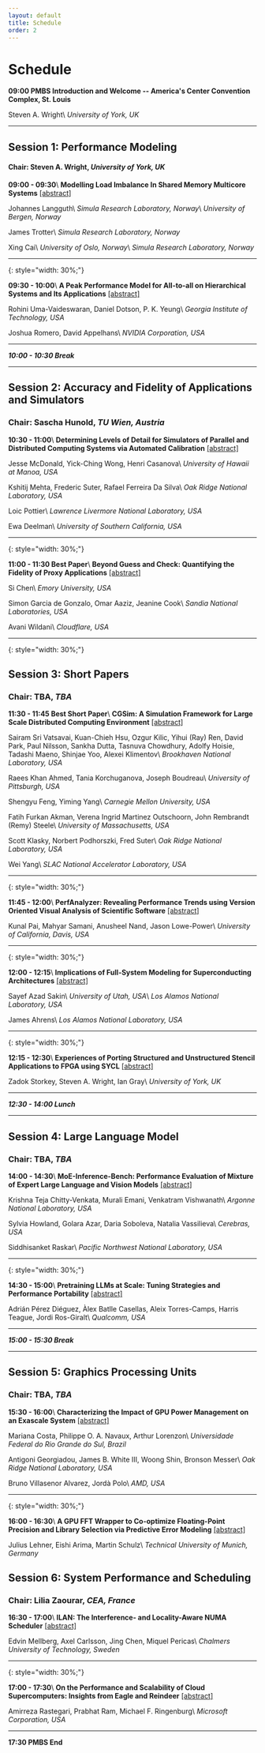 ```yaml
---
layout: default
title: Schedule
order: 2
--- 
```


# Schedule

**09:00 PMBS Introduction and Welcome -- America's Center Convention Complex, St. Louis**

Steven A. Wright\\
_University of York, UK_

---

## Session 1: Performance Modeling
#### Chair: Steven A. Wright, _University of York, UK_

**09:00 - 09:30**\\
**Modelling Load Imbalance In Shared Memory Multicore Systems** [[abstract]](abstract01.html)

Johannes Langguth\\
_Simula Research Laboratory, Norway_\\
_University of Bergen, Norway_ 

James Trotter\\
_Simula Research Laboratory, Norway_

Xing Cai\\
_University of Oslo, Norway_\\
_Simula Research Laboratory, Norway_

---
{: style="width: 30%;"}

**09:30 - 10:00**\\
**A Peak Performance Model for All-to-all on Hierarchical Systems and Its Applications** [[abstract]](abstract02.html)

Rohini Uma-Vaideswaran, Daniel Dotson, P. K. Yeung\\
_Georgia Institute of Technology, USA_

Joshua Romero, David Appelhans\\
_NVIDIA Corporation, USA_

---

***10:00 - 10:30 Break***

---

## Session 2: Accuracy and Fidelity of Applications and Simulators
### Chair: Sascha Hunold, _TU Wien, Austria_

**10:30 - 11:00**\\
**Determining Levels of Detail for Simulators of Parallel and Distributed Computing Systems via Automated Calibration** [[abstract]](abstract03.html)

Jesse McDonald, Yick-Ching Wong, Henri Casanova\\
_University of Hawaii at Manoa, USA_

Kshitij Mehta, Frederic Suter, Rafael Ferreira Da Silva\\
_Oak Ridge National Laboratory, USA_

Loic Pottier\\
_Lawrence Livermore National Laboratory, USA_

Ewa Deelman\\
_University of Southern California, USA_

---
{: style="width: 30%;"}

**11:00 - 11:30 Best Paper**\\
**Beyond Guess and Check: Quantifying the Fidelity of Proxy Applications** [[abstract]](abstract04.html)

Si Chen\\
_Emory University, USA_

Simon Garcia de Gonzalo, Omar Aaziz, Jeanine Cook\\
_Sandia National Laboratories, USA_

Avani Wildani\\
_Cloudflare, USA_

---
{: style="width: 30%;"}

## Session 3: Short Papers
### Chair: TBA, _TBA_

**11:30 - 11:45 Best Short Paper**\\
**CGSim: A Simulation Framework for Large Scale Distributed Computing Environment** [[abstract]](abstract05.html)

Sairam Sri Vatsavai, Kuan-Chieh Hsu, Ozgur Kilic, Yihui (Ray) Ren, David Park, Paul Nilsson, Sankha Dutta, Tasnuva Chowdhury, Adolfy Hoisie, Tadashi Maeno, Shinjae Yoo, Alexei Klimentov\\
_Brookhaven National Laboratory, USA_

Raees Khan Ahmed, Tania Korchuganova, Joseph Boudreau\\
_University of Pittsburgh, USA_

Shengyu Feng, Yiming Yang\\
_Carnegie Mellon University, USA_

Fatih Furkan Akman, Verena Ingrid Martinez Outschoorn, John Rembrandt (Remy) Steele\\
_University of Massachusetts, USA_

Scott Klasky, Norbert Podhorszki, Fred Suter\\
_Oak Ridge National Laboratory, USA_

Wei Yang\\
_SLAC National Accelerator Laboratory, USA_

---
{: style="width: 30%;"}

**11:45 - 12:00**\\
**PerfAnalyzer: Revealing Performance Trends using Version Oriented Visual Analysis of Scientific Software** [[abstract]](abstract06.html)

Kunal Pai, Mahyar Samani, Anusheel Nand, Jason Lowe-Power\\
_University of California, Davis, USA_

---
{: style="width: 30%;"}

**12:00 - 12:15**\\
**Implications of Full-System Modeling for Superconducting Architectures** [[abstract]](abstract07.html)

Sayef Azad Sakin\\
_University of Utah, USA_\\
_Los Alamos National Laboratory, USA_

James Ahrens\\
_Los Alamos National Laboratory, USA_

---
{: style="width: 30%;"}

**12:15 - 12:30**\\
**Experiences of Porting Structured and Unstructured Stencil Applications to FPGA using SYCL** [[abstract]](abstract08.html)

Zadok Storkey, Steven A. Wright, Ian Gray\\
_University of York, UK_

---

***12:30 - 14:00 Lunch***

---

## Session 4: Large Language Model
### Chair: TBA, _TBA_

**14:00 - 14:30**\\
**MoE-Inference-Bench: Performance Evaluation of Mixture of Expert Large Language and Vision Models** [[abstract]](abstract09.html)

Krishna Teja Chitty-Venkata, Murali Emani, Venkatram Vishwanath\\
_Argonne National Laboratory, USA_

Sylvia Howland, Golara Azar, Daria Soboleva, Natalia Vassilieva\\
_Cerebras, USA_

Siddhisanket Raskar\\
_Pacific Northwest National Laboratory, USA_

---
{: style="width: 30%;"}

**14:30 - 15:00**\\
**Pretraining LLMs at Scale: Tuning Strategies and Performance Portability** [[abstract]](abstract10.html)

Adrián Pérez Diéguez, Àlex Batlle Casellas, Aleix Torres-Camps, Harris Teague,  Jordi Ros-Giralt\\
_Qualcomm, USA_

---

***15:00 - 15:30 Break***

---

## Session 5: Graphics Processing Units
### Chair: TBA, _TBA_

**15:30 - 16:00**\\
**Characterizing the Impact of GPU Power Management on an Exascale System** [[abstract]](abstract11.html)

Mariana Costa, Philippe O. A. Navaux, Arthur Lorenzon\\
_Universidade Federal do Rio Grande do Sul, Brazil_

Antigoni Georgiadou, James B. White III, Woong Shin, Bronson Messer\\
_Oak Ridge National Laboratory, USA_

Bruno Villasenor Alvarez,  Jordà Polo\\
_AMD, USA_

---
{: style="width: 30%;"}

**16:00 - 16:30**\\
**A GPU FFT Wrapper to Co-optimize Floating-Point Precision and Library Selection via Predictive Error Modeling** [[abstract]](abstract12.html)

Julius Lehner, Eishi Arima, Martin Schulz\\
_Technical University of Munich, Germany_

## Session 6: System Performance and Scheduling
### Chair: Lilia Zaourar, _CEA, France_

**16:30 - 17:00**\\
**ILAN: The Interference- and Locality-Aware NUMA Scheduler** [[abstract]](abstract13.html)

Edvin Mellberg, Axel Carlsson, Jing Chen, Miquel Pericas\\
_Chalmers University of Technology, Sweden_

---
{: style="width: 30%;"}

**17:00 - 17:30**\\
**On the Performance and Scalability of Cloud Supercomputers: Insights from Eagle and Reindeer** [[abstract]](abstract14.html)

Amirreza Rastegari, Prabhat Ram, Michael F. Ringenburg\\
_Microsoft Corporation, USA_

---

**17:30 PMBS End**
